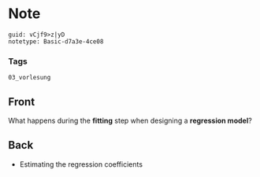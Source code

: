 # Note
```
guid: vCjf9>z|yD
notetype: Basic-d7a3e-4ce08
```

### Tags
```
03_vorlesung
```

## Front
What happens during the <b>fitting</b> step when designing a
<b>regression model</b>?

## Back
<div>
  <ul>
    <li>Estimating the regression coefficients
  </ul>
</div>

